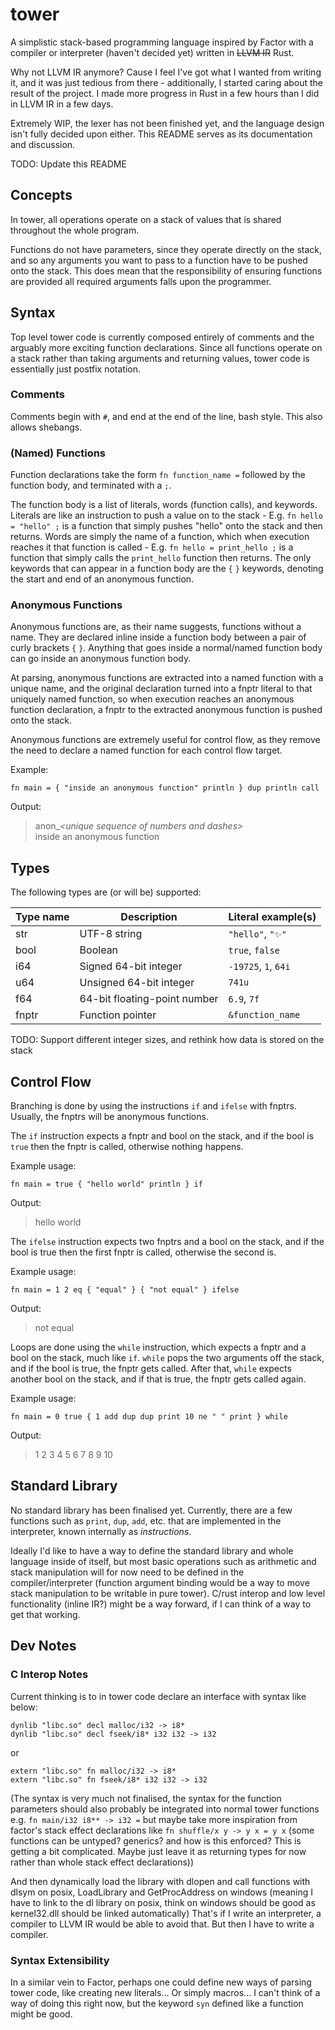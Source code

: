 # tower

A simplistic stack-based programming language inspired by Factor with a compiler or interpreter (haven't decided yet) written in ~~LLVM IR~~ Rust.

Why not LLVM IR anymore? Cause I feel I've got what I wanted from writing it, and it was just tedious from there - additionally, I started caring about the result of the project. I made more progress in Rust in a few hours than I did in LLVM IR in a few days.

Extremely WIP, the lexer has not been finished yet, and the language design isn't fully decided upon either. This README serves as its documentation and discussion.

TODO: Update this README

## Concepts

In tower, all operations operate on a stack of values that is shared throughout the whole program.

Functions do not have parameters, since they operate directly on the stack, and so any arguments you want to pass to a function have to be pushed onto the stack.
This does mean that the responsibility of ensuring functions are provided all required arguments falls upon the programmer.

## Syntax

Top level tower code is currently composed entirely of comments and the arguably more exciting function declarations. Since all functions operate on a stack rather than taking arguments and returning values, tower code is essentially just postfix notation.

### Comments

Comments begin with `#`, and end at the end of the line, bash style. This also allows shebangs.

### (Named) Functions

Function declarations take the form `fn function_name =` followed by the function body, and terminated with a `;`.

The function body is a list of literals, words (function calls), and keywords. Literals are like an instruction to push a value on to the stack - E.g. `fn hello = "hello" ;` is a function that simply pushes "hello" onto the stack and then returns. Words are simply the name of a function, which when execution reaches it that function is called - E.g. `fn hello = print_hello ;` is a function that simply calls the `print_hello` function then returns. The only keywords that can appear in a function body are the `{` `}` keywords, denoting the start and end of an anonymous function.

### Anonymous Functions

Anonymous functions are, as their name suggests, functions without a name. They are declared inline inside a function body between a pair of curly brackets `{` `}`. Anything that goes inside a normal/named function body can go inside an anonymous function body.

At parsing, anonymous functions are extracted into a named function with a unique name, and the original declaration turned into a fnptr literal to that uniquely named function, so when execution reaches an anonymous function declaration, a fnptr to the extracted anonymous function is pushed onto the stack.

Anonymous functions are extremely useful for control flow, as they remove the need to declare a named function for each control flow target.

Example:
```
fn main = { "inside an anonymous function" println } dup println call
```
Output:
> anon_*&lt;unique sequence of numbers and dashes&gt;*\
> inside an anonymous function

## Types

The following types are (or will be) supported:

| Type name | Description                  | Literal example(s)   |
| --------- | -----------------------      | -------------------- |
| str       | UTF-8 string                 | `"hello"`, `"✨"`    |
| bool      | Boolean                      | `true`, `false`      |
| i64       | Signed 64-bit integer        | `-19725`, `1`, `64i` |
| u64       | Unsigned 64-bit integer      | `741u`               |
| f64       | 64-bit floating-point number | `6.9`, `7f`          |
| fnptr     | Function pointer             | `&function_name`     |

TODO: Support different integer sizes, and rethink how data is stored on the stack

## Control Flow

Branching is done by using the instructions `if` and `ifelse` with fnptrs. Usually, the fnptrs will be anonymous functions.


The `if` instruction expects a fnptr and bool on the stack, and if the bool is `true` then the fnptr is called, otherwise nothing happens.

Example usage:
```
fn main = true { "hello world" println } if
```
Output:
> hello world

The `ifelse` instruction expects two fnptrs and a bool on the stack, and if the bool is true then the first fnptr is called, otherwise the second is.

Example usage:
```
fn main = 1 2 eq { "equal" } { "not equal" } ifelse
```
Output:
> not equal

Loops are done using the `while` instruction, which expects a fnptr and a bool on the stack, much like `if`. `while` pops the two arguments off the stack, and if the bool is true, the fnptr gets called. After that, `while` expects another bool on the stack, and if that is true, the fnptr gets called again.

Example usage:
```
fn main = 0 true { 1 add dup dup print 10 ne " " print } while
```
Output:
> 1 2 3 4 5 6 7 8 9 10

## Standard Library

No standard library has been finalised yet. Currently, there are a few functions such as `print`, `dup`, `add`, etc. that are implemented in the interpreter, known internally as *instructions*.

Ideally I'd like to have a way to define the standard library and whole language inside of itself, but most basic operations such as arithmetic and stack manipulation will for now need to be defined in the compiler/interpreter (function argument binding would be a way to move stack manipulation to be writable in pure tower). C/rust interop and low level functionality (inline IR?) might be a way forward, if I can think of a way to get that working.

## Dev Notes

### C Interop Notes

Current thinking is to in tower code declare an interface with syntax like below:

```
dynlib "libc.so" decl malloc/i32 -> i8*
dynlib "libc.so" decl fseek/i8* i32 i32 -> i32
```
or
```
extern "libc.so" fn malloc/i32 -> i8*
extern "libc.so" fn fseek/i8* i32 i32 -> i32
```

(The syntax is very much not finalised, the syntax for the function parameters should also probably be integrated into normal tower functions e.g. `fn main/i32 i8** -> i32 =` but maybe take more inspiration from factor's stack effect declarations like `fn shuffle/x y -> y x = y x` (some functions can be untyped? generics? and how is this enforced? This is getting a bit complicated. Maybe just leave it as returning types for now rather than whole stack effect declarations))

And then dynamically load the library with dlopen and call functions with dlsym on posix, LoadLibrary and GetProcAddress on windows (meaning I have to link to the dl library on posix, think on windows should be good as kernel32.dll should be linked automatically) That's if I write an interpreter, a compiler to LLVM IR would be able to avoid that. But then I have to write a compiler.

### Syntax Extensibility

In a similar vein to Factor, perhaps one could define new ways of parsing tower code, like creating new literals... Or simply macros... I can't think of a way of doing this right now, but the keyword `syn` defined like a function might be good.